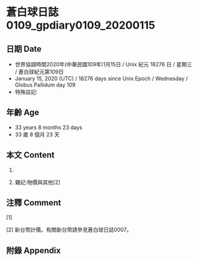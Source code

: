 # 蒼白球日誌0109_gpdiary0109_20200115 #

## 日期 Date ##

* 世界協調時間2020年(中華民國109年)1月15日 / Unix 紀元 18276 日 / 星期三 / 蒼白球紀元第109日
* January 15, 2020 (UTC) / 18276 days since Unix Epoch / Wednesday / Globus Pallidum day 109
* 特殊註記:

## 年齡 Age ##

* 33 years 8 months 23 days
* 33 歲 8 個月 23 天

## 本文 Content ##

1. 

    
2. 雜記:物價與其他[2]

    

## 注釋 Comment ##

[1] 


[2] 新台幣計價。有關新台幣請參見蒼白球日誌0007。



## 附錄 Appendix ##

